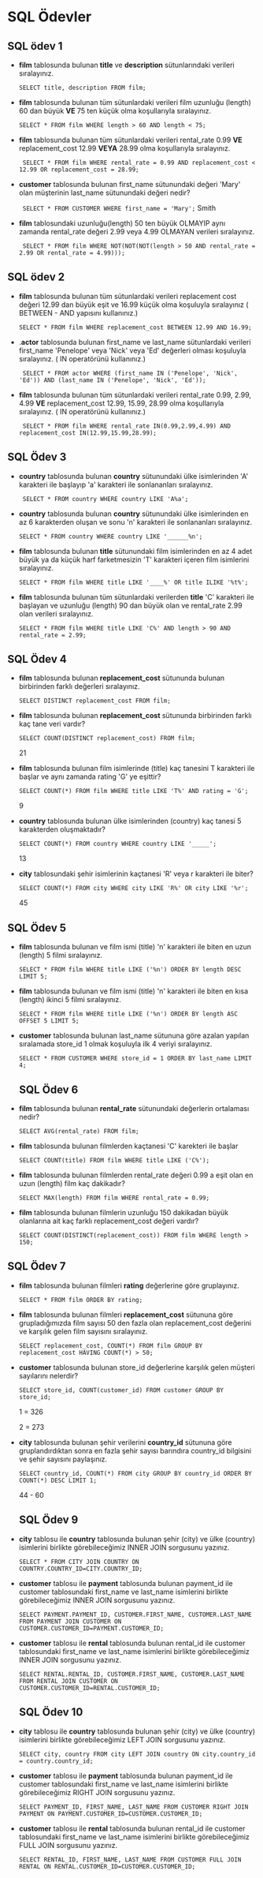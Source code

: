 # SQL Ödevler

## SQL ödev 1

- **film** tablosunda bulunan **title** ve **description** sütunlarındaki verileri sıralayınız. 

  ``SELECT title, description FROM film; ``

- **film** tablosunda bulunan tüm sütunlardaki verileri film uzunluğu (length) 60 dan büyük **VE** 75 ten küçük olma koşullarıyla sıralayınız.

  `` SELECT * FROM film WHERE length > 60 AND length < 75; ``

- **film** tablosunda bulunan tüm sütunlardaki verileri rental_rate 0.99 **VE** replacement_cost 12.99 **VEYA** 28.99 olma koşullarıyla sıralayınız.

  `` SELECT * FROM film WHERE rental_rate = 0.99 AND replacement_cost < 12.99 OR replacement_cost = 28.99;``

- **customer** tablosunda bulunan first_name sütunundaki değeri 'Mary' olan müşterinin last_name sütunundaki değeri nedir?

  `` SELECT * FROM CUSTOMER WHERE first_name = 'Mary';`` Smith

- **film** tablosundaki uzunluğu(length) 50 ten büyük OLMAYIP aynı zamanda rental_rate değeri 2.99 veya 4.99 OLMAYAN verileri sıralayınız.

  `` SELECT * FROM film WHERE NOT(NOT(NOT(length > 50 AND rental_rate = 2.99 OR rental_rate = 4.99)));``
  


 ## SQL ödev 2

- **film** tablosunda bulunan tüm sütunlardaki verileri replacement cost değeri 12.99 dan büyük eşit ve 16.99 küçük olma koşuluyla sıralayınız ( BETWEEN - AND yapısını kullanınız.)

  `` SELECT * FROM film WHERE replacement_cost BETWEEN 12.99 AND 16.99; ``

- .**actor** tablosunda bulunan first_name ve last_name sütunlardaki verileri first_name 'Penelope' veya 'Nick' veya 'Ed' değerleri olması koşuluyla sıralayınız. ( IN operatörünü kullanınız.)

  `` SELECT * FROM actor WHERE (first_name IN ('Penelope', 'Nick', 'Ed')) AND (last_name IN ('Penelope', 'Nick', 'Ed'));``

- **film** tablosunda bulunan tüm sütunlardaki verileri rental_rate 0.99, 2.99, 4.99 **VE** replacement_cost 12.99, 15.99, 28.99 olma koşullarıyla sıralayınız. ( IN operatörünü kullanınız.)

  `` SELECT * FROM film WHERE rental_rate IN(0.99,2.99,4.99) AND replacement_cost IN(12.99,15.99,28.99);``

## SQL Ödev 3

- **country** tablosunda bulunan **country** sütunundaki ülke isimlerinden 'A' karakteri ile başlayıp 'a' karakteri ile sonlananları sıralayınız.

  `` SELECT * FROM country WHERE country LIKE 'A%a';``

- **country** tablosunda bulunan **country** sütunundaki ülke isimlerinden en az 6 karakterden oluşan ve sonu 'n' karakteri ile sonlananları sıralayınız.

  `` SELECT * FROM country WHERE country LIKE '______%n'; ``

- **film** tablosunda bulunan **title** sütunundaki film isimlerinden en az 4 adet büyük ya da küçük harf farketmesizin 'T' karakteri içeren film isimlerini sıralayınız.

  ``SELECT * FROM film WHERE title LIKE '____%' OR title ILIKE '%t%';``

- **film** tablosunda bulunan tüm sütunlardaki verilerden **title** 'C' karakteri ile başlayan ve uzunluğu (length) 90 dan büyük olan ve rental_rate 2.99 olan verileri sıralayınız.

  ``SELECT * FROM film WHERE title LIKE 'C%' AND length > 90 AND rental_rate = 2.99;``
  
## SQL Ödev 4

- **film** tablosunda bulunan **replacement_cost** sütununda bulunan birbirinden farklı değerleri sıralayınız.

  ``SELECT DISTINCT replacement_cost FROM film;``

- **film** tablosunda bulunan **replacement_cost** sütununda birbirinden farklı kaç tane veri vardır?

  ``SELECT COUNT(DISTINCT replacement_cost) FROM film;``

  21

- **film** tablosunda bulunan film isimlerinde (title) kaç tanesini T karakteri ile başlar ve aynı zamanda rating 'G' ye eşittir?

  ``SELECT COUNT(*) FROM film WHERE title LIKE 'T%' AND rating = 'G';``

  9

- **country** tablosunda bulunan ülke isimlerinden (country) kaç tanesi 5 karakterden oluşmaktadır?

  ``SELECT COUNT(*) FROM country WHERE country LIKE '_____';``  

  13

- **city** tablosundaki şehir isimlerinin kaçtanesi 'R' veya r karakteri ile biter?

  ``SELECT COUNT(*) FROM city WHERE city LIKE 'R%' OR city LIKE '%r';``

  45

## SQL Ödev 5 

- **film** tablosunda bulunan ve film ismi (title) 'n' karakteri ile biten en uzun (length) 5 filmi sıralayınız.

  ``SELECT * FROM film WHERE title LIKE ('%n') ORDER BY length DESC LIMIT 5;``

- **film** tablosunda bulunan ve film ismi (title) 'n' karakteri ile biten en kısa (length) ikinci 5 filmi sıralayınız.

  ``SELECT * FROM film WHERE title LIKE ('%n') ORDER BY length ASC OFFSET 5 LIMIT 5;``

- **customer** tablosunda bulunan last_name sütununa göre azalan yapılan sıralamada store_id 1 olmak koşuluyla ilk 4 veriyi sıralayınız.

  ``SELECT * FROM CUSTOMER WHERE store_id = 1 ORDER BY last_name LIMIT 4;``
  
  ## SQL Ödev 6

- **film** tablosunda bulunan **rental_rate** sütunundaki değerlerin ortalaması nedir?

  ``SELECT AVG(rental_rate) FROM film;``

- **film** tablosunda bulunan filmlerden kaçtanesi 'C' karekteri ile başlar

  ``SELECT COUNT(title) FROM film WHERE title LIKE ('C%');``

- **film** tablosunda bulunan filmlerden rental_rate değeri 0.99 a eşit olan en uzun (length) film kaç dakikadır?

  ``SELECT MAX(length) FROM film WHERE rental_rate = 0.99;``

- **film** tablosunda bulunan filmlerin uzunluğu 150 dakikadan büyük olanlarına ait kaç farklı replacement_cost değeri vardır?

  ``SELECT COUNT(DISTINCT(replacement_cost)) FROM film WHERE length > 150;``

## SQL Ödev 7

- **film** tablosunda bulunan filmleri **rating** değerlerine göre gruplayınız.

  ``SELECT * FROM film ORDER BY rating;``

- **film** tablosunda bulunan filmleri **replacement_cost** sütununa göre grupladığımızda film sayısı 50 den fazla olan replacement_cost değerini ve karşılık gelen film sayısını sıralayınız.

  ``SELECT replacement_cost, COUNT(*) FROM film GROUP BY replacement_cost HAVING COUNT(*) > 50;``

- **customer** tablosunda bulunan store_id değerlerine karşılık gelen müşteri sayılarını nelerdir? 

  ``SELECT store_id, COUNT(customer_id) FROM customer GROUP BY store_id;``

  1 = 326

  2 = 273

- **city** tablosunda bulunan şehir verilerini **country_id** sütununa göre gruplandırdıktan sonra en fazla şehir sayısı barındıra country_id bilgisini ve şehir sayısını paylaşınız.

  ``SELECT country_id, COUNT(*) FROM city GROUP BY country_id ORDER BY COUNT(*) DESC LIMIT 1;``

  44 - 60
  
  
  ## SQL Ödev 9

- **city** tablosu ile **country** tablosunda bulunan şehir (city) ve ülke (country) isimlerini birlikte görebileceğimiz INNER JOIN sorgusunu yazınız.

  ``SELECT * FROM CITY JOIN COUNTRY ON COUNTRY.COUNTRY_ID=CITY.COUNTRY_ID;``

- **customer** tablosu ile **payment** tablosunda bulunan payment_id ile customer tablosundaki first_name ve last_name isimlerini birlikte görebileceğimiz INNER JOIN sorgusunu yazınız.

  ``SELECT PAYMENT.PAYMENT_ID, CUSTOMER.FIRST_NAME, CUSTOMER.LAST_NAME FROM PAYMENT JOIN CUSTOMER ON CUSTOMER.CUSTOMER_ID=PAYMENT.CUSTOMER_ID;``

- **customer** tablosu ile **rental** tablosunda bulunan rental_id ile customer tablosundaki first_name ve last_name isimlerini birlikte görebileceğimiz INNER JOIN sorgusunu yazınız.

  ``SELECT RENTAL.RENTAL_ID, CUSTOMER.FIRST_NAME, CUSTOMER.LAST_NAME FROM RENTAL JOIN CUSTOMER ON CUSTOMER.CUSTOMER_ID=RENTAL.CUSTOMER_ID;``

  ## SQL Ödev 10

- **city** tablosu ile **country** tablosunda bulunan şehir (city) ve ülke (country) isimlerini birlikte görebileceğimiz LEFT JOIN sorgusunu yazınız.

  ``SELECT city, country FROM city LEFT JOIN country ON city.country_id = country.country_id; ``

- **customer** tablosu ile **payment** tablosunda bulunan payment_id ile customer tablosundaki first_name ve last_name isimlerini birlikte görebileceğimiz RIGHT JOIN sorgusunu yazınız.

  ``SELECT PAYMENT_ID, FIRST_NAME, LAST_NAME FROM CUSTOMER RIGHT JOIN PAYMENT ON PAYMENT.CUSTOMER_ID=CUSTOMER.CUSTOMER_ID;``

- **customer** tablosu ile **rental** tablosunda bulunan rental_id ile customer tablosundaki first_name ve last_name isimlerini birlikte görebileceğimiz FULL JOIN sorgusunu yazınız.

  ``SELECT RENTAL_ID, FIRST_NAME, LAST_NAME FROM CUSTOMER FULL JOIN RENTAL ON RENTAL.CUSTOMER_ID=CUSTOMER.CUSTOMER_ID;``
